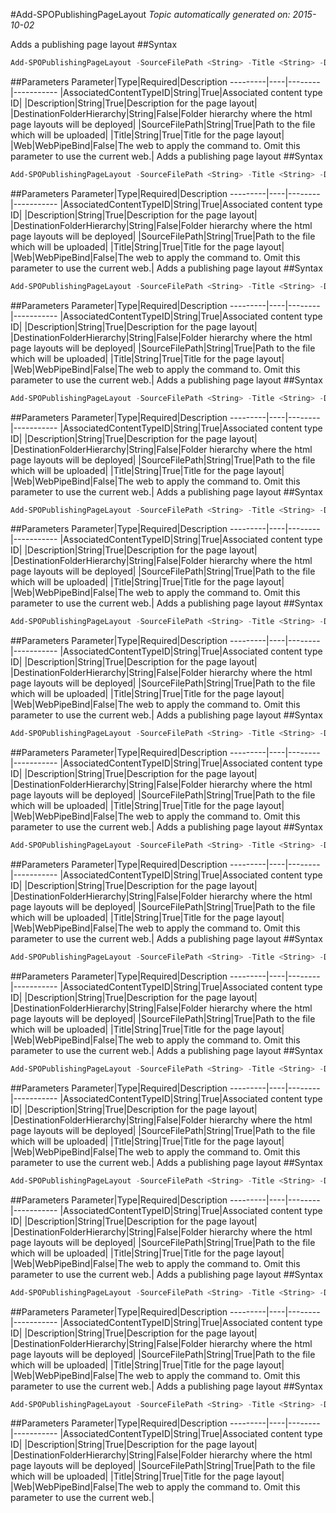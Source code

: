 #Add-SPOPublishingPageLayout
*Topic automatically generated on: 2015-10-02*

Adds a publishing page layout
##Syntax
```powershell
Add-SPOPublishingPageLayout -SourceFilePath <String> -Title <String> -Description <String> -AssociatedContentTypeID <String> [-DestinationFolderHierarchy <String>] [-Web <WebPipeBind>]
```


##Parameters
Parameter|Type|Required|Description
---------|----|--------|-----------
|AssociatedContentTypeID|String|True|Associated content type ID|
|Description|String|True|Description for the page layout|
|DestinationFolderHierarchy|String|False|Folder hierarchy where the html page layouts will be deployed|
|SourceFilePath|String|True|Path to the file which will be uploaded|
|Title|String|True|Title for the page layout|
|Web|WebPipeBind|False|The web to apply the command to. Omit this parameter to use the current web.|
Adds a publishing page layout
##Syntax
```powershell
Add-SPOPublishingPageLayout -SourceFilePath <String> -Title <String> -Description <String> -AssociatedContentTypeID <String> [-DestinationFolderHierarchy <String>] [-Web <WebPipeBind>]
```


##Parameters
Parameter|Type|Required|Description
---------|----|--------|-----------
|AssociatedContentTypeID|String|True|Associated content type ID|
|Description|String|True|Description for the page layout|
|DestinationFolderHierarchy|String|False|Folder hierarchy where the html page layouts will be deployed|
|SourceFilePath|String|True|Path to the file which will be uploaded|
|Title|String|True|Title for the page layout|
|Web|WebPipeBind|False|The web to apply the command to. Omit this parameter to use the current web.|
Adds a publishing page layout
##Syntax
```powershell
Add-SPOPublishingPageLayout -SourceFilePath <String> -Title <String> -Description <String> -AssociatedContentTypeID <String> [-DestinationFolderHierarchy <String>] [-Web <WebPipeBind>]
```


##Parameters
Parameter|Type|Required|Description
---------|----|--------|-----------
|AssociatedContentTypeID|String|True|Associated content type ID|
|Description|String|True|Description for the page layout|
|DestinationFolderHierarchy|String|False|Folder hierarchy where the html page layouts will be deployed|
|SourceFilePath|String|True|Path to the file which will be uploaded|
|Title|String|True|Title for the page layout|
|Web|WebPipeBind|False|The web to apply the command to. Omit this parameter to use the current web.|
Adds a publishing page layout
##Syntax
```powershell
Add-SPOPublishingPageLayout -SourceFilePath <String> -Title <String> -Description <String> -AssociatedContentTypeID <String> [-DestinationFolderHierarchy <String>] [-Web <WebPipeBind>]
```


##Parameters
Parameter|Type|Required|Description
---------|----|--------|-----------
|AssociatedContentTypeID|String|True|Associated content type ID|
|Description|String|True|Description for the page layout|
|DestinationFolderHierarchy|String|False|Folder hierarchy where the html page layouts will be deployed|
|SourceFilePath|String|True|Path to the file which will be uploaded|
|Title|String|True|Title for the page layout|
|Web|WebPipeBind|False|The web to apply the command to. Omit this parameter to use the current web.|
Adds a publishing page layout
##Syntax
```powershell
Add-SPOPublishingPageLayout -SourceFilePath <String> -Title <String> -Description <String> -AssociatedContentTypeID <String> [-DestinationFolderHierarchy <String>] [-Web <WebPipeBind>]
```


##Parameters
Parameter|Type|Required|Description
---------|----|--------|-----------
|AssociatedContentTypeID|String|True|Associated content type ID|
|Description|String|True|Description for the page layout|
|DestinationFolderHierarchy|String|False|Folder hierarchy where the html page layouts will be deployed|
|SourceFilePath|String|True|Path to the file which will be uploaded|
|Title|String|True|Title for the page layout|
|Web|WebPipeBind|False|The web to apply the command to. Omit this parameter to use the current web.|
Adds a publishing page layout
##Syntax
```powershell
Add-SPOPublishingPageLayout -SourceFilePath <String> -Title <String> -Description <String> -AssociatedContentTypeID <String> [-DestinationFolderHierarchy <String>] [-Web <WebPipeBind>]
```


##Parameters
Parameter|Type|Required|Description
---------|----|--------|-----------
|AssociatedContentTypeID|String|True|Associated content type ID|
|Description|String|True|Description for the page layout|
|DestinationFolderHierarchy|String|False|Folder hierarchy where the html page layouts will be deployed|
|SourceFilePath|String|True|Path to the file which will be uploaded|
|Title|String|True|Title for the page layout|
|Web|WebPipeBind|False|The web to apply the command to. Omit this parameter to use the current web.|
Adds a publishing page layout
##Syntax
```powershell
Add-SPOPublishingPageLayout -SourceFilePath <String> -Title <String> -Description <String> -AssociatedContentTypeID <String> [-DestinationFolderHierarchy <String>] [-Web <WebPipeBind>]
```


##Parameters
Parameter|Type|Required|Description
---------|----|--------|-----------
|AssociatedContentTypeID|String|True|Associated content type ID|
|Description|String|True|Description for the page layout|
|DestinationFolderHierarchy|String|False|Folder hierarchy where the html page layouts will be deployed|
|SourceFilePath|String|True|Path to the file which will be uploaded|
|Title|String|True|Title for the page layout|
|Web|WebPipeBind|False|The web to apply the command to. Omit this parameter to use the current web.|
Adds a publishing page layout
##Syntax
```powershell
Add-SPOPublishingPageLayout -SourceFilePath <String> -Title <String> -Description <String> -AssociatedContentTypeID <String> [-DestinationFolderHierarchy <String>] [-Web <WebPipeBind>]
```


##Parameters
Parameter|Type|Required|Description
---------|----|--------|-----------
|AssociatedContentTypeID|String|True|Associated content type ID|
|Description|String|True|Description for the page layout|
|DestinationFolderHierarchy|String|False|Folder hierarchy where the html page layouts will be deployed|
|SourceFilePath|String|True|Path to the file which will be uploaded|
|Title|String|True|Title for the page layout|
|Web|WebPipeBind|False|The web to apply the command to. Omit this parameter to use the current web.|
Adds a publishing page layout
##Syntax
```powershell
Add-SPOPublishingPageLayout -SourceFilePath <String> -Title <String> -Description <String> -AssociatedContentTypeID <String> [-DestinationFolderHierarchy <String>] [-Web <WebPipeBind>]
```


##Parameters
Parameter|Type|Required|Description
---------|----|--------|-----------
|AssociatedContentTypeID|String|True|Associated content type ID|
|Description|String|True|Description for the page layout|
|DestinationFolderHierarchy|String|False|Folder hierarchy where the html page layouts will be deployed|
|SourceFilePath|String|True|Path to the file which will be uploaded|
|Title|String|True|Title for the page layout|
|Web|WebPipeBind|False|The web to apply the command to. Omit this parameter to use the current web.|
Adds a publishing page layout
##Syntax
```powershell
Add-SPOPublishingPageLayout -SourceFilePath <String> -Title <String> -Description <String> -AssociatedContentTypeID <String> [-DestinationFolderHierarchy <String>] [-Web <WebPipeBind>]
```


##Parameters
Parameter|Type|Required|Description
---------|----|--------|-----------
|AssociatedContentTypeID|String|True|Associated content type ID|
|Description|String|True|Description for the page layout|
|DestinationFolderHierarchy|String|False|Folder hierarchy where the html page layouts will be deployed|
|SourceFilePath|String|True|Path to the file which will be uploaded|
|Title|String|True|Title for the page layout|
|Web|WebPipeBind|False|The web to apply the command to. Omit this parameter to use the current web.|
Adds a publishing page layout
##Syntax
```powershell
Add-SPOPublishingPageLayout -SourceFilePath <String> -Title <String> -Description <String> -AssociatedContentTypeID <String> [-DestinationFolderHierarchy <String>] [-Web <WebPipeBind>]
```


##Parameters
Parameter|Type|Required|Description
---------|----|--------|-----------
|AssociatedContentTypeID|String|True|Associated content type ID|
|Description|String|True|Description for the page layout|
|DestinationFolderHierarchy|String|False|Folder hierarchy where the html page layouts will be deployed|
|SourceFilePath|String|True|Path to the file which will be uploaded|
|Title|String|True|Title for the page layout|
|Web|WebPipeBind|False|The web to apply the command to. Omit this parameter to use the current web.|
Adds a publishing page layout
##Syntax
```powershell
Add-SPOPublishingPageLayout -SourceFilePath <String> -Title <String> -Description <String> -AssociatedContentTypeID <String> [-DestinationFolderHierarchy <String>] [-Web <WebPipeBind>]
```


##Parameters
Parameter|Type|Required|Description
---------|----|--------|-----------
|AssociatedContentTypeID|String|True|Associated content type ID|
|Description|String|True|Description for the page layout|
|DestinationFolderHierarchy|String|False|Folder hierarchy where the html page layouts will be deployed|
|SourceFilePath|String|True|Path to the file which will be uploaded|
|Title|String|True|Title for the page layout|
|Web|WebPipeBind|False|The web to apply the command to. Omit this parameter to use the current web.|
Adds a publishing page layout
##Syntax
```powershell
Add-SPOPublishingPageLayout -SourceFilePath <String> -Title <String> -Description <String> -AssociatedContentTypeID <String> [-DestinationFolderHierarchy <String>] [-Web <WebPipeBind>]
```


##Parameters
Parameter|Type|Required|Description
---------|----|--------|-----------
|AssociatedContentTypeID|String|True|Associated content type ID|
|Description|String|True|Description for the page layout|
|DestinationFolderHierarchy|String|False|Folder hierarchy where the html page layouts will be deployed|
|SourceFilePath|String|True|Path to the file which will be uploaded|
|Title|String|True|Title for the page layout|
|Web|WebPipeBind|False|The web to apply the command to. Omit this parameter to use the current web.|
